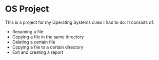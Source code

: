 # OS Project

This is a project for my Operating Systems class I had to do.
It consists of: 
- Renaming a file
- Copying a file in the same directory
- Deleting a certain file
- Copying a file to a certain directory
- Exit and creating a report
